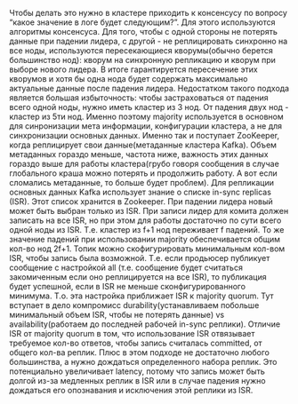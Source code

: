  Чтобы делать это нужно в кластере приходить к консенсусу по вопросу “какое значение в логе будет следующим?”. Для этого используются алгоритмы консенсуса. Для того, чтобы с одной стороны не потерять данные при падении лидера, с другой - не реплицировать синхронно на все ноды, используются пересекающиеся кворумы(обычно берется большинство нод): кворум на синхронную репликацию и кворум при выборе нового лидера. В итоге гарантируется пересечение этих кворумов и хотя бы одна нода будет содержать максимально актуальные данные после падения лидера. Недостатком такого подхода является большая избыточность: чтобы застраховаться от падения всего одной ноды, нужно иметь кластер из 3 нод. От падения двух нод - кластер из 5ти нод. Именно поэтому majority используется в основном для синронизации мета информации, конфигурации кластера, а не для синхронизации основных данных. Именно так и поступает ZooKeeper, когда реплицирует свои данные(метаданные кластера Kafka). Объем метаданных гораздо меньше, частота ниже, важность этих данных гораздо выше для работы кластера(грубо говоря сообщения в случае глобального краша можно потерять и продолжить работу. А вот если сломались метаданные, то больше будет проблем).
Для репликации основных данных Kafka использует знание о списке in-synс replicas (ISR). Этот список хранится в Zookeeper. При падении лидера новый может быть выбран только из ISR. При записи лидер для комита должен записать на все ISR, но при этом для работы достаточно по сути всего одной ноды из ISR. Т.е. кластер из f+1 нод переживает f падений. То же значение падений при использовании majority обеспечивается общим кол-во нод 2f+1. Топик можно скофигурировать минимальным кол-вом ISR, чтобы запись была возможной. Т.е. если продьюсер публикует сообщение с настройкой all (т.е. сообщение будет считаться закомиченным если оно реплицируется на все ISR), то публикация будет успешной, если в ISR не меньше сконфигурированного минимума. Т.о. эта настройка приближает ISR к majority quorum. Тут вступает в дело компромисс durability(устанавливаем побольше минимальный объем ISR, чтобы не потерять данные) vs availability(работаем до последней рабочей  in-sync реплики).
Отличие ISR от majority quorum в том, что использование ISR отвязывает требуемое кол-во ответов, чтобы запись считалась committed, от общего кол-ва реплик. Плюс в этом подходе не достаточно любого большинства, а нужно дождаться определенного набора реплик. Это потенциально увеличивает latency, потому что запись может быть долгой из-за медленных реплик в ISR или в случае падения нужно дождаться его опознавания и исключения этой реплики из ISR.